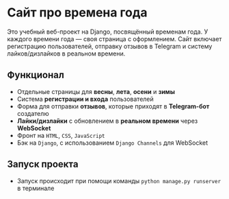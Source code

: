 # Сайт про времена года

Это учебный веб-проект на Django, посвящённый временам года. У каждого времени года — своя страница с оформлением. Сайт включает регистрацию пользователей, отправку отзывов в Telegram и систему лайков/дизлайков в реальном времени.

## Функционал

- Отдельные страницы для **весны**, **лета**, **осени** и **зимы**
- Система **регистрации и входа** пользователей
- Форма для отправки **отзывов**, которые приходят в **Telegram-бот** создателю
- **Лайки/дизлайки** с обновлением в **реальном времени** через **WebSocket**
- Фронт на `HTML`, `CSS`, `JavaScript`
- Бэк на `Django`, с использованием `Django Channels` для WebSocket

## Запуск проекта

- Запуск происходит при помощи команды `python manage.py runserver` в терминале

